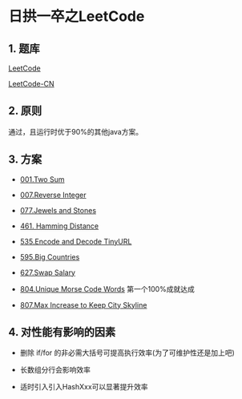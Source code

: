 # 日拱一卒之LeetCode


## 1. 题库
[LeetCode](https://leetcode.com/problemset/all/)

[LeetCode-CN](https://leetcode-cn.com/problemset/all/)

## 2. 原则
通过，且运行时优于90%的其他java方案。

## 3. 方案

* [001.Two Sum](src/me/rainking/TwoSum.java)

* [007.Reverse Integer](src/me/rainking/ReverseInteger.java)

* [077.Jewels and Stones](src/me/rainking/JewelsAndStones.java)

* [461. Hamming Distance](src/me/rainking/HammingDistance.java)

* [535.Encode and Decode TinyURL](src/me/rainking/EncodeAndDecodeTinyURL.java)

* [595.Big Countries](src/me/rainking/BigCountries.sql)

* [627.Swap Salary](src/me/rainking/SwapSalary.sql)

* [804.Unique Morse Code Words](src/me/rainking/UniqueMorseCodeWords.java) 第一个100%成就达成

* [807.Max Increase to Keep City Skyline](src/me/rainking/MaxIncreaseToKeepCitySkyline.java)

## 4. 对性能有影响的因素

* 删除 if/for 的非必需大括号可提高执行效率(为了可维护性还是加上吧)

* 长数组分行会影响效率

* 适时引入引入HashXxx可以显著提升效率
